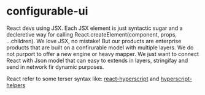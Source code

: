 # configurable-ui
React devs using JSX. Each JSX element is just syntactic sugar and a decleretive way for calling React.createElement(component, props, ...children).
We love JSX, no mistake! But our products are enterprise products that are built on a confirurable model with multiple layers. We do not purport to offer a new engine or heavy mapper. We just want to connect React with Json model that can easy to extends in layers, stringifay and send in network fir dynamic purposes.

React refer to some terser syntax like: [react-hyperscript](https://github.com/mlmorg/react-hyperscript) and [hyperscript-helpers](https://guides.github.com/features/mastering-markdown/)
